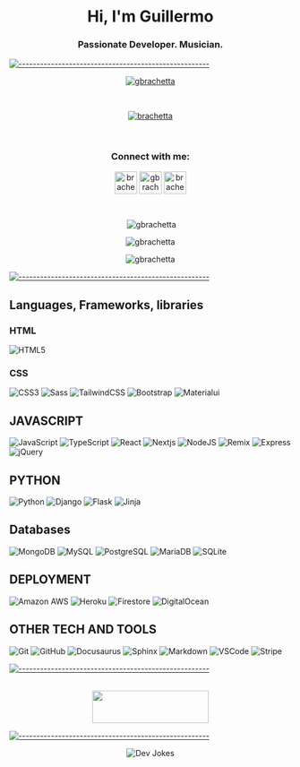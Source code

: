 <h1 align="center">Hi, I'm Guillermo</h1>

<h3 align="center">Passionate Developer. Musician.</h3>

[![-----------------------------------------------------](https://raw.githubusercontent.com/andreasbm/readme/master/assets/lines/aqua.png)](#Important)
<br />

<p align="center"> <a href="https://github.com/ryo-ma/github-profile-trophy"><img src="https://github-profile-trophy.vercel.app/?username=gbrachetta&rank=SSS,SS,S,AAA,AA,A&column=4&theme=onedark" alt="gbrachetta" /></a> </p>
<br>
<p align="center"> <a href="https://twitter.com/brachetta" target="blank"><img src="https://img.shields.io/twitter/follow/brachetta?logo=twitter&style=for-the-badge" alt="brachetta" /></a></p>

<br />

<h3 align="center">Connect with me:</h3>
<p align="center">
<a href="https://twitter.com/brachetta" target="_blank"><img align="center" src="https://seeklogo.com/images/T/twitter-logo-A84FE9258E-seeklogo.com.png" alt="brachetta" height="40" width="40" /></a>
<a href="https://linkedin.com/in/gbrachetta" target="_blank"><img align="center" src="https://soc.kuleuven.be/immrc/images/linkedin-logo-initials.png/image" alt="gbrachetta" height="40" width="40" /></a>
<a href="https://instagram.com/brachetta" target="_blank"><img align="center" src="https://upload.wikimedia.org/wikipedia/commons/thumb/e/e7/Instagram_logo_2016.svg/1200px-Instagram_logo_2016.svg.png" alt="brachetta" height="40" width="40" /></a>
</p>
<br />

<p align="center">&nbsp;<img align="center" src="https://github-readme-stats.vercel.app/api?username=gbrachetta&show_icons=true&theme=dark&locale=en&hide_border=true" alt="gbrachetta" /></p>

<p align="center"><img align="center" src="https://github-readme-streak-stats.herokuapp.com/?user=gbrachetta&theme=dark&hide_border=true" alt="gbrachetta" /></p>

<p align="center"><img align="center" src="https://github-readme-stats.vercel.app/api/top-langs?username=gbrachetta&show_icons=true&theme=dark&locale=en&layout=compact&hide_border=true" alt="gbrachetta" /></p>

[![-----------------------------------------------------](https://raw.githubusercontent.com/andreasbm/readme/master/assets/lines/aqua.png)](#Important)

## Languages, Frameworks, libraries

### HTML

![HTML5](https://img.shields.io/badge/HTML5-E34F26?style=for-the-badge&logo=html5&logoColor=white)

### CSS

![CSS3](https://img.shields.io/badge/CSS3-1572B6?style=for-the-badge&logo=css3&logoColor=white)
![Sass](https://img.shields.io/badge/Sass-CC6699?style=for-the-badge&logo=sass&logoColor=white)
![TailwindCSS](https://img.shields.io/badge/TailwindCSS-38bdf8?style=for-the-badge&logo=tailwindCSS&logoColor=white)
![Bootstrap](https://img.shields.io/badge/Bootstrap%20-%23563D7C.svg?&style=for-the-badge&logo=Bootstrap&logoColor=FFFFFF)
![Materialui](https://img.shields.io/badge/Material--UI-0081CB?style=for-the-badge&logo=material-ui&logoColor=white)

## JAVASCRIPT

![JavaScript](https://img.shields.io/badge/TypeScript-3178c6?style=for-the-badge&logo=typescript&logoColor=black)
![TypeScript](https://img.shields.io/badge/JavaScript-F7DF1E?style=for-the-badge&logo=javascript&logoColor=black)
![React](https://img.shields.io/badge/React-20232A?style=for-the-badge&logo=react&logoColor=61DAFB)
![Nextjs](https://img.shields.io/badge/Next.js-20232A?style=for-the-badge&logo=next.js&logoColor=white)
![NodeJS](https://img.shields.io/badge/Node.js-43853D?style=for-the-badge&logo=node.js&logoColor=white)
![Remix](https://img.shields.io/badge/remix-black?style=for-the-badge&logo=remix&logoColor=white)
![Express](https://img.shields.io/badge/Express%20-%231E2E3B.svg?&style=for-the-badge&logo=express&logoColor=white)
![jQuery](https://img.shields.io/badge/jQuery%20-%231E2E3B.svg?&style=for-the-badge&logo=jQuery&logoColor=21ACE2)

## PYTHON

![Python](https://img.shields.io/badge/Python%20-%23004D7A.svg?&style=for-the-badge&logo=python&logoColor=ffdf76)
![Django](https://img.shields.io/badge/Django-092E20?style=for-the-badge&logo=django&logoColor=whit)
![Flask](https://img.shields.io/badge/Flask%20-%23000000.svg?&style=for-the-badge&logo=Flask&logoColor=FFFFFF)
![Jinja](https://img.shields.io/badge/Jinja%20-%23000000.svg?&style=for-the-badge&logo=Jinja&logoColor=B41717)

## Databases

![MongoDB](https://img.shields.io/badge/MongoDB%20-%233F2E1E.svg?&style=for-the-badge&logo=MongoDB&logoColor=47A248)
![MySQL](https://img.shields.io/badge/MySQL%20-%2300758F.svg?&style=for-the-badge&logo=MySQL&logoColor=FFFFFF)
![PostgreSQL](https://img.shields.io/badge/PostgreSQL-316192?style=for-the-badge&logo=postgresql&logoColor=white)
![MariaDB](https://img.shields.io/badge/MariaDB-795c34?style=for-the-badge&logo=mariadb&logoColor=white)
![SQLite](https://img.shields.io/badge/SQLite-07405E?style=for-the-badge&logo=sqlite&logoColor=white)

## DEPLOYMENT

![Amazon AWS](https://img.shields.io/badge/Amazon%20AWS%20-%23232F3E.svg?&style=for-the-badge&logo=Amazon%20AWS&logoColor=FF9900)
![Heroku](https://img.shields.io/badge/Heroku-430098?style=for-the-badge&logo=heroku&logoColor=white)
![Firestore](https://img.shields.io/badge/firebase-ffcb2b?style=for-the-badge&logo=Firebase&logoColor=f5820d)
![DigitalOcean](https://img.shields.io/badge/digitalocean-2962ff?style=for-the-badge&logo=Digitalocean&logoColor=white)

## OTHER TECH AND TOOLS

![Git](https://img.shields.io/badge/git%20-%23F05033.svg?&style=for-the-badge&logo=git&logoColor=white)
![GitHub](https://img.shields.io/badge/GitHub%20-%23181717.svg?&style=for-the-badge&logo=GitHub&logoColor=FFFFFF)
![Docusaurus](https://img.shields.io/badge/Docusaurus-darkgreen?&style=for-the-badge&logo=docusaurus&logoColor=FFFFFF)
![Sphinx](https://img.shields.io/badge/Sphinx-orange?&style=for-the-badge&logo=sphinx&logoColor=FFFFFF)
![Markdown](https://img.shields.io/badge/markdown-%23000000.svg?&style=for-the-badge&logo=markdown&logoColor=white)
![VSCode](https://img.shields.io/badge/VSCode%20-%232B2B30.svg?&style=for-the-badge&logo=Visual%20Studio%20Code&logoColor=007ACC)
![Stripe](https://img.shields.io/badge/Stripe%20-%23646EDE.svg?&style=for-the-badge&logo=Stripe&logoColor=FFFFFF)

[![-----------------------------------------------------](https://raw.githubusercontent.com/andreasbm/readme/master/assets/lines/aqua.png)](#Important)
<br />
<br />
<p align="center">
<a href="https://stackoverflow.com/users/12888470/guillermo-brachetta">
<img src="https://stackoverflow.com/users/flair/12888470.png?theme=dark" width="208" height="58">
</a>
</p>

[![-----------------------------------------------------](https://raw.githubusercontent.com/andreasbm/readme/master/assets/lines/aqua.png)](#Important)
<br />

<p align="center">
<img align="center" src="https://readme-jokes.vercel.app/api?theme=bear" alt="Dev Jokes" />
</p>
